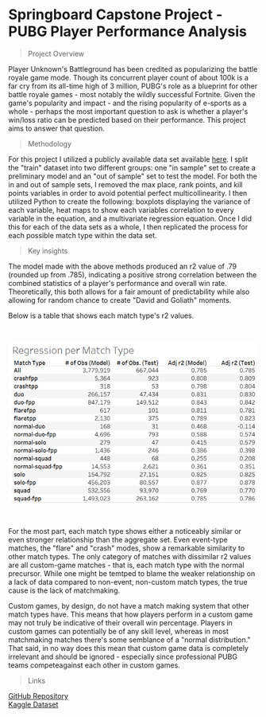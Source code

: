 # Springboard Capstone Project - PUBG Player Performance Analysis

> Project Overview

Player Unknown's Battleground has been credited as popularizing the battle royale game mode. Though its concurrent player count of about 100k is a far cry from its all-time high of 3 million, PUBG's role as a blueprint for other battle royale games - most notably the wildly successful Fortnite. Given the game's popularity and impact - and the rising popularity of e-sports as a whole - perhaps the most important question to ask is whether a player's win/loss ratio can be predicted based on their performance. This project aims to answer that question.

> Methodology

For this project I utilized a publicly available data set available <a href="https://www.kaggle.com/c/pubg-finish-placement-prediction/data">here</a>. I split the "train" dataset into two different groups: one "in sample" set to create a preliminary model and an "out of sample" set to test the model. For both the in and out of sample sets, I removed the max place, rank points, and kill points variables in order to avoid potential perfect multicollinearity. I then utilized Python to create the following: boxplots displaying the variance of each variable, heat maps to show each variables correlation to every variable in the equation, and a multivariate regression equation. Once I did this for each of the data sets as a whole, I then replicated the process for each possible match type within the data set. 

> Key insights

The model made with the above methods produced an r2 value of .79 (rounded up from .785), indicating a positive strong correlation between the combined statistics of a player's performance and overall win rate. Theoretically, this both allows for a fair amount of predictability while also allowing for random chance to create "David and Goliath" moments. 

Below is a table that shows each match type's r2 values. 

<br>  

![pubg_analysis_reg](graph1pubg.png)

<br>

For the most part, each match type shows either a noticeably similar or even stronger relationship than the aggregate set. Even event-type matches, the "flare" and "crash" modes, show a remarkable similarity to other match types. The only category of matches with dissimilar r2 values are all custom-game matches - that is, each match type with the normal precursor. While one might be temtped to blame the weaker relationship on a lack of data compared to non-event, non-custom match types, the true cause is the lack of matchmaking. 

Custom games, by design, do not have a match making system that other match types have. This means that how players perform in a custom game may not truly be indicative of their overall win percentage. Players in custom games can potentially be of any skill level, whereas in most matchmaking matches there's some semblance of a "normal distribution." That said, in no way does this mean that custom game data is completely irrelevant and should be ignored - especially since professional PUBG teams competeagainst each other in custom games. 
>Links

[GitHub Repository](https://github.com/jenningsconnor/PUBG-WinPerc) <br>
[Kaggle Dataset](https://www.kaggle.com/c/pubg-finish-placement-prediction/data)
